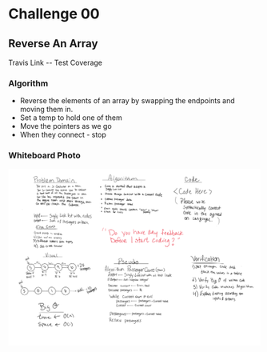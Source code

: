 # Challenge 00

## Reverse An Array

Travis Link -- Test Coverage

### Algorithm
* Reverse the elements of an array by swapping the endpoints and moving them in.
* Set a temp to hold one of them
* Move the pointers as we go
* When they connect - stop


### Whiteboard Photo

![Whiteboard](DataStructuresWhiteboard.png)
